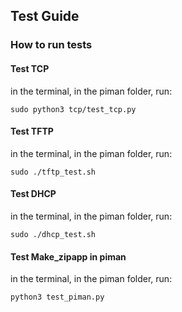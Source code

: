 ## Test Guide
### How to run tests
#### Test TCP
in the terminal, in the piman folder, run:
```
sudo python3 tcp/test_tcp.py
```

#### Test TFTP
in the terminal, in the piman folder, run:
```
sudo ./tftp_test.sh
```

#### Test DHCP
in the terminal, in the piman folder, run:
```
sudo ./dhcp_test.sh
```

#### Test Make_zipapp in piman
in the terminal, in the piman folder, run:
```
python3 test_piman.py
```